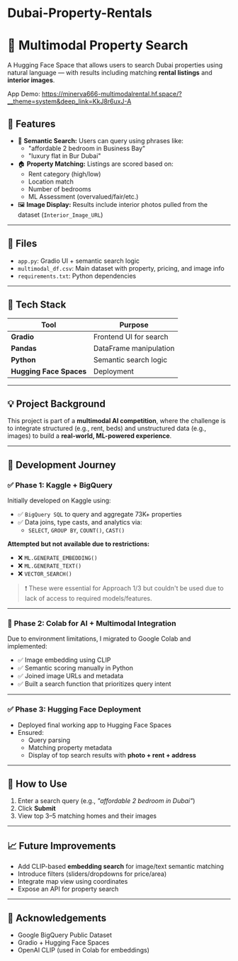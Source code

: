 # Dubai-Property-Rentals
# 🏡 Multimodal Property Search

A Hugging Face Space that allows users to search Dubai properties using natural language — with results including matching **rental listings** and **interior images**.

App Demo: https://minerva666-multimodalrental.hf.space/?__theme=system&deep_link=KkJ8r6uxJ-A
## 🚀 Features

- 💬 **Semantic Search:** Users can query using phrases like:
  - "affordable 2 bedroom in Business Bay"
  - "luxury flat in Bur Dubai"
- 🏠 **Property Matching:** Listings are scored based on:
  - Rent category (high/low)
  - Location match
  - Number of bedrooms
  - ML Assessment (overvalued/fair/etc.)
- 🖼️ **Image Display:** Results include interior photos pulled from the dataset (`Interior_Image_URL`)

---

## 📁 Files

- `app.py`: Gradio UI + semantic search logic
- `multimodal_df.csv`: Main dataset with property, pricing, and image info
- `requirements.txt`: Python dependencies

---

## 🧠 Tech Stack

| Tool | Purpose |
|------|---------|
| **Gradio** | Frontend UI for search |
| **Pandas** | DataFrame manipulation |
| **Python** | Semantic search logic |
| **Hugging Face Spaces** | Deployment |

---

## 💡 Project Background

This project is part of a **multimodal AI competition**, where the challenge is to integrate structured (e.g., rent, beds) and unstructured data (e.g., images) to build a **real-world, ML-powered experience**.

---

## 🧪 Development Journey

### ✅ **Phase 1: Kaggle + BigQuery**

Initially developed on Kaggle using:

- ✅ `BigQuery SQL` to query and aggregate 73K+ properties
- ✅ Data joins, type casts, and analytics via:
  - `SELECT`, `GROUP BY`, `COUNT()`, `CAST()`

**Attempted but not available due to restrictions:**

- ❌ `ML.GENERATE_EMBEDDING()`
- ❌ `ML.GENERATE_TEXT()`
- ❌ `VECTOR_SEARCH()`

> ❗ These were essential for Approach 1/3 but couldn't be used due to lack of access to required models/features.

---

### 🔄 **Phase 2: Colab for AI + Multimodal Integration**

Due to environment limitations, I migrated to Google Colab and implemented:

- ✅ Image embedding using CLIP
- ✅ Semantic scoring manually in Python
- ✅ Joined image URLs and metadata
- ✅ Built a search function that prioritizes query intent

---

### ✅ **Phase 3: Hugging Face Deployment**

- Deployed final working app to Hugging Face Spaces
- Ensured:
  - Query parsing
  - Matching property metadata
  - Display of top search results with **photo + rent + address**

---

## 📌 How to Use

1. Enter a search query (e.g., _"affordable 2 bedroom in Dubai"_)
2. Click **Submit**
3. View top 3–5 matching homes and their images

---

## 📈 Future Improvements

- Add CLIP-based **embedding search** for image/text semantic matching
- Introduce filters (sliders/dropdowns for price/area)
- Integrate map view using coordinates
- Expose an API for property search

---

## 🤝 Acknowledgements

- Google BigQuery Public Dataset
- Gradio + Hugging Face Spaces
- OpenAI CLIP (used in Colab for embeddings)

